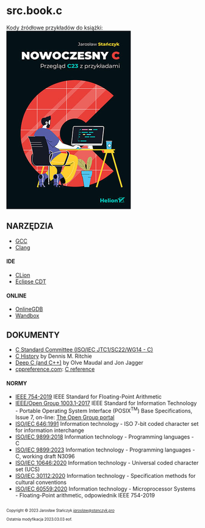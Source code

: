 # src.book.c
Kody źródłowe przykładów do książki:<br />
[![Okładka](./pic/okladka.jpg)](https://helion.pl/ksiazki/nowoczesny-c-przeglad-c23-z-przykladami-jaroslaw-stanczyk,nowocp.htm)


## NARZĘDZIA
- [GCC](https://gcc.gnu.org/)
- [Clang](https://clang.llvm.org/)

#### IDE
- [CLion](https://www.jetbrains.com/clion/)
- [Eclipse CDT](https://www.eclipse.org/cdt/)

#### ONLINE
- [OnlineGDB](https://www.onlinegdb.com/)
- [Wandbox](https://wandbox.org/)

## DOKUMENTY

- [C Standard Committee (ISO/IEC JTC1/SC22/WG14 - C)](http://www.open-std.org/jtc1/sc22/wg14/)
- [C History](https://www.bell-labs.com/usr/dmr/www/chist.html) by Dennis M. Ritchie
- [Deep C (and C++)](https://olvemaudal.com/2011/10/10/deep-c/) by Olve Maudal and Jon Jagger
- [cppreference.com](https://en.cppreference.com): [C reference](https://en.cppreference.com/w/c)

#### NORMY
- [IEEE 754-2019](https://standards.ieee.org/standard/754-2019.html)
	IEEE Standard for Floating-Point Arithmetic 
- [IEEE/Open Group 1003.1-2017](https://standards.ieee.org/ieee/1003.1/7101/) 
	IEEE Standard for Information Technology - Portable Operating System Interface (POSIX<sup>TM</sup>) Base Specifications, Issue 7,
	on-line: [The Open Group portal](https://pubs.opengroup.org/onlinepubs/9699919799/)
- [ISO/IEC 646:1991](https://www.iso.org/standard/4777.html) Information technology - ISO 7-bit coded character set for information interchange
- [ISO/IEC 9899:2018](https://www.iso.org/standard/74528.html) Information technology - Programming languages - C 
- [ISO/IEC 9899:2023](https://www.open-std.org/JTC1/SC22/WG14/www/docs/n3096.pdf) Information technology - Programming languages - C,
	working draft N3096
- [ISO/IEC 10646:2020](https://www.iso.org/standard/76835.html) Information technology - Universal coded character set (UCS)
- [ISO/IEC 30112:2020](https://www.iso.org/standard/71987.html) Information technology - Specification methods for cultural conventions
- [ISO/IEC 60559:2020](https://www.iso.org/standard/80985.html) Information technology - Microprocessor Systems - Floating-Point arithmetic,
	odpowiednik IEEE 754-2019

<sub><sub>
Copyright &copy; 2023 Jarosław Stańczyk *<jaroslaw@stanczyk.pro>*  
Ostatnia modyfikacja 2023.03.03
</sub></sub>
<sub><sub>
eof.
</sub></sub>
